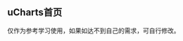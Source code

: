 ## uCharts首页

<demo-model url="/vipPage/home/ucharts/ucharts"></demo-model>
<template-download></template-download>

仅作为参考学习使用，如果如达不到自己的需求，可自行修改。
